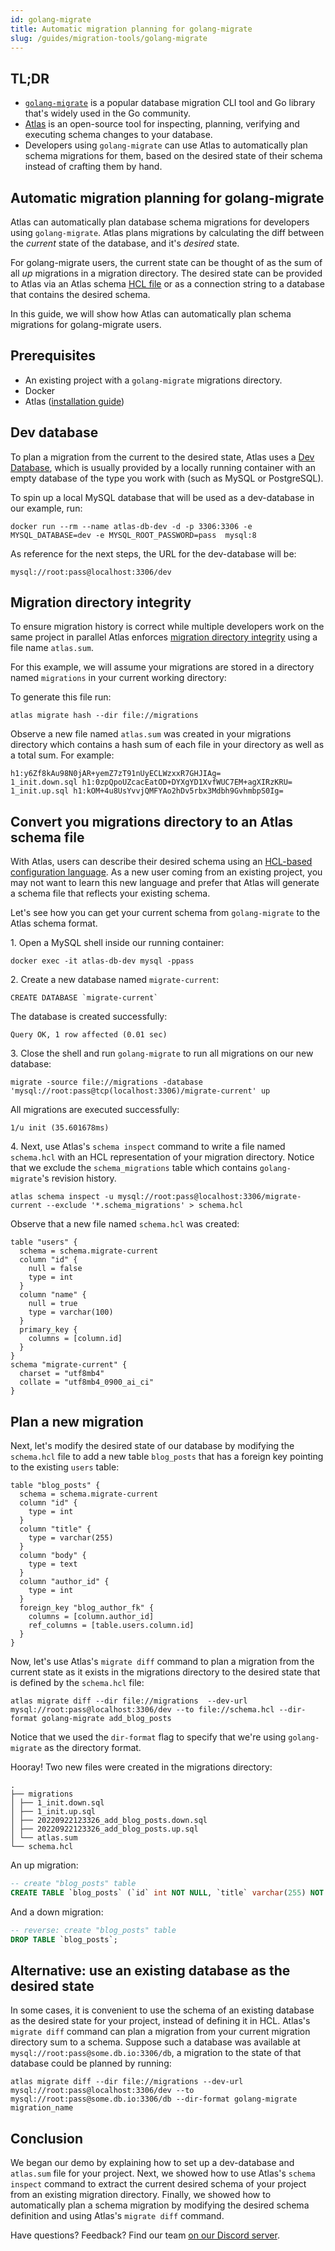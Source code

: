 ```yaml
---
id: golang-migrate
title: Automatic migration planning for golang-migrate
slug: /guides/migration-tools/golang-migrate
---
```


## TL;DR
* [`golang-migrate`](https://github.com/golang-migrate/migrate) is a popular database migration
CLI tool and Go library that's widely used in the Go community.
* [Atlas](https://atlasgo.io) is an open-source tool for inspecting, planning, verifying and
 executing schema changes to your database. 
* Developers using `golang-migrate` can use Atlas to automatically plan schema migrations
  for them, based on the desired state of their schema instead of crafting them by hand. 

## Automatic migration planning for golang-migrate

Atlas can automatically plan database schema migrations for developers using `golang-migrate`.
Atlas plans migrations by calculating the diff between the _current_ state of the database,
and it's _desired_ state. 

For golang-migrate users, the current state can be thought of as the sum of 
all _up_ migrations in a migration directory. The desired state can be provided to Atlas
via an Atlas schema [HCL file](https://atlasgo.io/atlas-schema/sql-resources) or as a
connection string to a database that contains the desired schema.

In this guide, we will show how Atlas can automatically plan schema migrations for
golang-migrate users. 

## Prerequisites

* An existing project with a `golang-migrate` migrations directory.
* Docker
* Atlas ([installation guide](https://atlasgo.io/getting-started/#installation))

## Dev database
To plan a migration from the current to the desired state, Atlas uses a [Dev Database](/concepts/dev-database),
which is usually provided by a locally running container with an empty database of the type
you work with (such as MySQL or PostgreSQL). 

To spin up a local MySQL database that will be used as a dev-database in our example, run:

```text
docker run --rm --name atlas-db-dev -d -p 3306:3306 -e MYSQL_DATABASE=dev -e MYSQL_ROOT_PASSWORD=pass  mysql:8
```

As reference for the next steps, the URL for the dev-database will be:
```text
mysql://root:pass@localhost:3306/dev
```

## Migration directory integrity

To ensure migration history is correct while multiple developers work on the same project
in parallel Atlas enforces [migration directory integrity](/concepts/migration-directory-integrity)
using a file name `atlas.sum`. 

For this example, we will assume your migrations are stored in a directory named `migrations`
in your current working directory:

To generate this file run:

```text
atlas migrate hash --dir file://migrations
```

Observe a new file named `atlas.sum` was created in your migrations directory
which contains a hash sum of each file in your directory as well as a total sum.
For example:
```text
h1:y6Zf8kAu98N0jAR+yemZ7zT91nUyECLWzxxR7GHJIAg=
1_init.down.sql h1:0zpQpoUZcacEatOD+DYXgYD1XvfWUC7EM+agXIRzKRU=
1_init.up.sql h1:kOM+4u8UsYvvjQMFYAo2hDv5rbx3Mdbh9GvhmbpS0Ig=
```

## Convert you migrations directory to an Atlas schema file

With Atlas, users can describe their desired schema using an [HCL-based configuration language](https://atlasgo.io/atlas-schema/sql-resources).
As a new user coming from an existing project, you may not want to learn this new language and
prefer that Atlas will generate a schema file that reflects your existing schema. 

Let's see how you can get your current schema from `golang-migrate` to the Atlas schema format.

1\. Open a MySQL shell inside our running container:
```text
docker exec -it atlas-db-dev mysql -ppass
```

2\. Create a new database named `migrate-current`:
```text
CREATE DATABASE `migrate-current`
```
The database is created successfully:
```text
Query OK, 1 row affected (0.01 sec)
```

3\. Close the shell and run `golang-migrate` to run all migrations on our new database:

```text
migrate -source file://migrations -database 'mysql://root:pass@tcp(localhost:3306)/migrate-current' up
```
All migrations are executed successfully:
```text
1/u init (35.601678ms)
```

4\. Next, use Atlas's `schema inspect` command to write a file named `schema.hcl` with an HCL
representation of your migration directory. Notice that we exclude the `schema_migrations` table
which contains `golang-migrate`'s revision history. 

```text
atlas schema inspect -u mysql://root:pass@localhost:3306/migrate-current --exclude '*.schema_migrations' > schema.hcl
```

Observe that a new file named `schema.hcl` was created:

```hcl
table "users" {
  schema = schema.migrate-current
  column "id" {
    null = false
    type = int
  }
  column "name" {
    null = true
    type = varchar(100)
  }
  primary_key {
    columns = [column.id]
  }
}
schema "migrate-current" {
  charset = "utf8mb4"
  collate = "utf8mb4_0900_ai_ci"
}
```

## Plan a new migration

Next, let's modify the desired state of our database by modifying the `schema.hcl` file 
to add a new table `blog_posts` that has a foreign key pointing to the existing `users`
table:

```hcl
table "blog_posts" {
  schema = schema.migrate-current
  column "id" {
    type = int
  }
  column "title" {
    type = varchar(255)
  }
  column "body" {
    type = text
  }
  column "author_id" {
    type = int
  }
  foreign_key "blog_author_fk" {
    columns = [column.author_id]
    ref_columns = [table.users.column.id]
  }
}
```

Now, let's use Atlas's `migrate diff` command to plan a migration from the current state
as it exists in the migrations directory to the desired state that is defined by the `schema.hcl`
file:

```text
atlas migrate diff --dir file://migrations  --dev-url mysql://root:pass@localhost:3306/dev --to file://schema.hcl --dir-format golang-migrate add_blog_posts 
```

Notice that we used the `dir-format` flag to specify that we're using `golang-migrate` as the directory format.

Hooray! Two new files were created in the migrations directory:
```text {5-6}
.
├── migrations
│ ├── 1_init.down.sql
│ ├── 1_init.up.sql
│ ├── 20220922123326_add_blog_posts.down.sql
│ ├── 20220922123326_add_blog_posts.up.sql
│ └── atlas.sum
└── schema.hcl
```
An up migration:
```sql
-- create "blog_posts" table
CREATE TABLE `blog_posts` (`id` int NOT NULL, `title` varchar(255) NOT NULL, `body` text NOT NULL, `author_id` int NOT NULL, INDEX `blog_author_fk` (`author_id`), CONSTRAINT `blog_author_fk` FOREIGN KEY (`author_id`) REFERENCES `users` (`id`) ON UPDATE NO ACTION ON DELETE NO ACTION) CHARSET utf8mb4 COLLATE utf8mb4_0900_ai_ci;
```
And a down migration:
```sql
-- reverse: create "blog_posts" table
DROP TABLE `blog_posts`;
```

## Alternative: use an existing database as the desired state

In some cases, it is convenient to use the schema of an existing database as the desired
state for your project, instead of defining it in HCL. Atlas's `migrate diff` command can
plan a migration from your current migration directory sum to a schema. Suppose such a 
database was available at `mysql://root:pass@some.db.io:3306/db`, a migration to the state
of that database could be planned by running:

```text
atlas migrate diff --dir file://migrations --dev-url mysql://root:pass@localhost:3306/dev --to mysql://root:pass@some.db.io:3306/db --dir-format golang-migrate migration_name
```

## Conclusion

We began our demo by explaining how to set up a dev-database and `atlas.sum` file for your project. 
Next, we showed how to use Atlas's `schema inspect` command to extract the current desired 
schema of your project from an existing migration directory. Finally, we showed how to 
automatically plan a schema migration by modifying the desired schema definition 
and using Atlas's `migrate diff` command.

Have questions? Feedback? Find our team [on our Discord server](https://discord.gg/zZ6sWVg6NT).